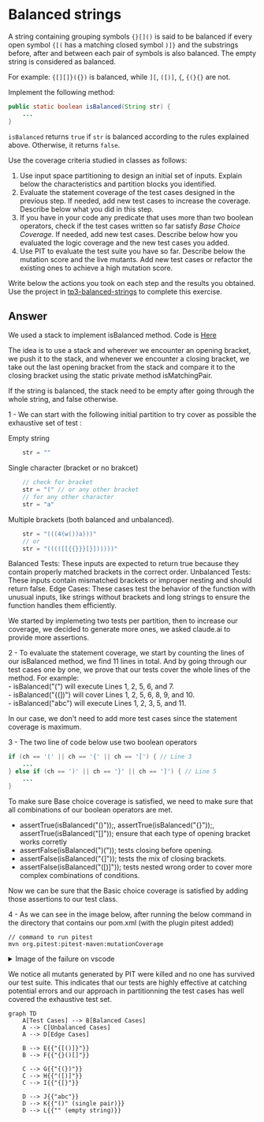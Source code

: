 # Balanced strings

A string containing grouping symbols `{}[]()` is said to be balanced if every open symbol `{[(` has a matching closed symbol `)]}` and the substrings before, after and between each pair of symbols is also balanced. The empty string is considered as balanced.

For example: `{[][]}({})` is balanced, while `][`, `([)]`, `{`, `{(}{}` are not.

Implement the following method:

```java
public static boolean isBalanced(String str) {
    ...
}
```

`isBalanced` returns `true` if `str` is balanced according to the rules explained above. Otherwise, it returns `false`.

Use the coverage criteria studied in classes as follows:

1. Use input space partitioning to design an initial set of inputs. Explain below the characteristics and partition blocks you identified.
2. Evaluate the statement coverage of the test cases designed in the previous step. If needed, add new test cases to increase the coverage. Describe below what you did in this step.
3. If you have in your code any predicate that uses more than two boolean operators, check if the test cases written so far satisfy *Base Choice Coverage*. If needed, add new test cases. Describe below how you evaluated the logic coverage and the new test cases you added.
4. Use PIT to evaluate the test suite you have so far. Describe below the mutation score and the live mutants. Add new test cases or refactor the existing ones to achieve a high mutation score.

Write below the actions you took on each step and the results you obtained.
Use the project in [tp3-balanced-strings](../code/tp3-balanced-strings) to complete this exercise.

## Answer
We used a stack to implement isBalanced method. 
Code is <a href="https://github.com/salahbdg/VV-ESIR-TP3/blob/xxx/code/tp3-balanced-strings/src/main/java/fr/istic/vv/StringUtils.java">Here</a>

The idea is to use a stack and wherever we encounter an opening bracket, we push it to the stack, and whenever we encounter a closing bracket,
we take out the last opening bracket from the stack and compare it to the closing bracket using the static private method isMatchingPair.

If the string is balanced, the stack need to be empty after going through the whole string, and false otherwise.

1 - We can start with the following initial partition to try cover as possible the exhaustive set of test :  

Empty string 

    
```java
    str = ""
```


Single character (bracket or no brakcet)

    
```java
    // check for bracket
    str = "(" // or any other bracket
    // for any other character
    str = "a"
```

Multiple brackets (both balanced and unbalanced).
    
```java
    str = "(((4(w())a)))" 
    // or
    str = "(((([[{{}}}[}])))))"
```

Balanced Tests: These inputs are expected to return true because they contain properly matched brackets in the correct order.
Unbalanced Tests: These inputs contain mismatched brackets or improper nesting and should return false.
Edge Cases: These cases test the behavior of the function with unusual inputs, like strings without brackets and long strings to ensure the function handles them efficiently.

We started by implemeting two tests per partition, then to increase our coverage, we decided to generate more ones, we asked claude.ai to provide more assertions.

2 - To evaluate the statement coverage, we start by counting the lines of our isBalanced method, we find 11 lines in total.
And by going through our test cases one by one, we prove that our tests cover the whole lines of the method.
For example:  
    - isBalanced("(") will execute Lines 1, 2, 5, 6, and 7.  
    - isBalanced("{(])") will cover Lines 1, 2, 5, 6, 8, 9, and 10.  
    - isBalanced("abc") will execute Lines 1, 2, 3, 5, and 11.  

In our case, we don't need to add more test cases since the statement coverage is maximum.  

3 - The two line of code below use two boolean operators  
  
```java
if (ch == '(' || ch == '{' || ch == '[') { // Line 3
    ...
} else if (ch == ')' || ch == '}' || ch == ']') { // Line 5
    ...
}
```

To make sure Base choice coverage is satisfied, we need to make sure that all combinations of our boolean operators are met.

- assertTrue(isBalanced("()"));, assertTrue(isBalanced("{}"));, assertTrue(isBalanced("[]")); ensure that each type of opening bracket works corretly
- assertFalse(isBalanced(")(")); tests closing before opening.
- assertFalse(isBalanced("{]")); tests the mix of closing brackets.
- assertFalse(isBalanced("([)]")); tests nested wrong order to cover more complex combinations of conditions.

Now we can be sure that the Basic choice coverage is satisfied by adding those assertions to our test class.


4 - As we can see in the image below, after running the below command in the directory that contains our pom.xml (with the plugin pitest added)
```command
// command to run pitest
mvn org.pitest:pitest-maven:mutationCoverage
```
<details>

<summary>Image of the failure on vscode</summary>  

![image](https://github.com/user-attachments/assets/28ebd8c3-58b0-4f13-aefc-830d1373d6fd)


</details> 

We notice all mutants generated by PIT were killed and no one has survived our test suite. This indicates that our tests are highly effective at catching potential errors 
and our approach in partitionning the test cases has well covered the exhaustive test set.  


```mermaid
graph TD
    A[Test Cases] --> B[Balanced Cases]
    A --> C[Unbalanced Cases]
    A --> D[Edge Cases]

    B --> E{{"{[()]}"}}
    B --> F{{"{}()[]"}}

    C --> G{{"{(})"}}
    C --> H{{"([)]"}}
    C --> I{{"{[}"}}

    D --> J{{"abc"}}
    D --> K{{"()" (single pair)}}
    D --> L{{"" (empty string)}}
```




